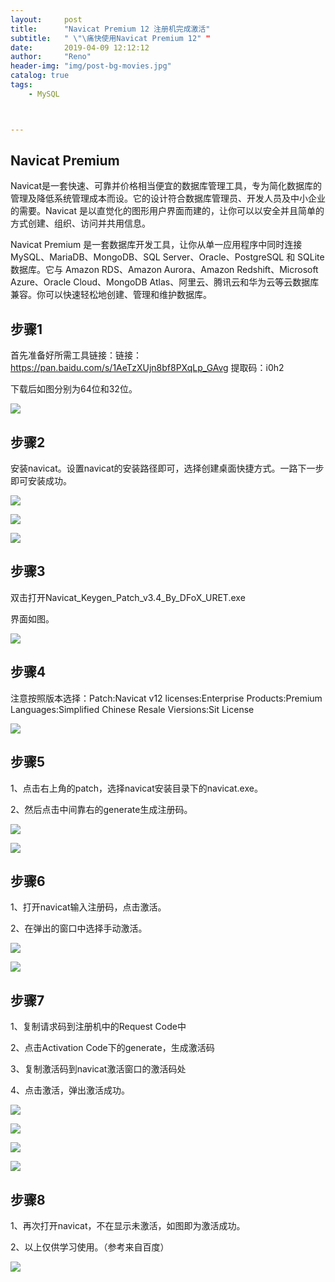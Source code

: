 ```yaml
---
layout:     post
title:      "Navicat Premium 12 注册机完成激活"
subtitle:   " \"\痛快使用Navicat Premium 12" "
date:       2019-04-09 12:12:12
author:     "Reno"
header-img: "img/post-bg-movies.jpg"
catalog: true
tags:
    - MySQL



---
```


## Navicat  Premium

Navicat是一套快速、可靠并价格相当便宜的数据库管理工具，专为简化数据库的管理及降低系统管理成本而设。它的设计符合数据库管理员、开发人员及中小企业的需要。Navicat 是以直觉化的图形用户界面而建的，让你可以以安全并且简单的方式创建、组织、访问并共用信息。

Navicat Premium 是一套数据库开发工具，让你从单一应用程序中同时连接 MySQL、MariaDB、MongoDB、SQL Server、Oracle、PostgreSQL 和 SQLite 数据库。它与 Amazon RDS、Amazon Aurora、Amazon Redshift、Microsoft Azure、Oracle Cloud、MongoDB Atlas、阿里云、腾讯云和华为云等云数据库兼容。你可以快速轻松地创建、管理和维护数据库。

## 步骤1

首先准备好所需工具链接：链接：https://pan.baidu.com/s/1AeTzXUjn8bf8PXqLp_GAvg  提取码：i0h2 


下载后如图分别为64位和32位。

![](https://raw.githubusercontent.com/LSKReno/LSKReno.github.io/master/img/post-pic/Navicat/%E4%B8%8B%E8%BD%BD1.png)

## 步骤2

安装navicat。设置navicat的安装路径即可，选择创建桌面快捷方式。一路下一步即可安装成功。

![](https://raw.githubusercontent.com/LSKReno/LSKReno.github.io/master/img/post-pic/Navicat/%E4%B8%8B%E8%BD%BD2.png)

![](https://raw.githubusercontent.com/LSKReno/LSKReno.github.io/master/img/post-pic/Navicat/%E4%B8%8B%E8%BD%BD3.png)

![](https://raw.githubusercontent.com/LSKReno/LSKReno.github.io/master/img/post-pic/Navicat/%E4%B8%8B%E8%BD%BD4.png)

## 步骤3

双击打开Navicat_Keygen_Patch_v3.4_By_DFoX_URET.exe

界面如图。

![](https://raw.githubusercontent.com/LSKReno/LSKReno.github.io/master/img/post-pic/Navicat/%E4%B8%8B%E8%BD%BD5.png)

## 步骤4

注意按照版本选择：Patch:Navicat v12    licenses:Enterprise     Products:Premium   Languages:Simplified Chinese   Resale Viersions:Sit License

![](https://raw.githubusercontent.com/LSKReno/LSKReno.github.io/master/img/post-pic/Navicat/%E4%B8%8B%E8%BD%BD6.png)

## 步骤5

1、点击右上角的patch，选择navicat安装目录下的navicat.exe。

2、然后点击中间靠右的generate生成注册码。

![](https://raw.githubusercontent.com/LSKReno/LSKReno.github.io/master/img/post-pic/Navicat/%E4%B8%8B%E8%BD%BD7.png)



![](https://raw.githubusercontent.com/LSKReno/LSKReno.github.io/master/img/post-pic/Navicat/%E4%B8%8B%E8%BD%BD8.png)

## 步骤6

1、打开navicat输入注册码，点击激活。

2、在弹出的窗口中选择手动激活。

![](https://raw.githubusercontent.com/LSKReno/LSKReno.github.io/master/img/post-pic/Navicat/%E4%B8%8B%E8%BD%BD9.png)



![](https://raw.githubusercontent.com/LSKReno/LSKReno.github.io/master/img/post-pic/Navicat/%E4%B8%8B%E8%BD%BD10.png)

## 步骤7

1、复制请求码到注册机中的Request Code中

2、点击Activation Code下的generate，生成激活码

3、复制激活码到navicat激活窗口的激活码处

4、点击激活，弹出激活成功。

![](https://raw.githubusercontent.com/LSKReno/LSKReno.github.io/master/img/post-pic/Navicat/%E4%B8%8B%E8%BD%BD11.png)



![](https://raw.githubusercontent.com/LSKReno/LSKReno.github.io/master/img/post-pic/Navicat/%E4%B8%8B%E8%BD%BD12.png)

![](https://raw.githubusercontent.com/LSKReno/LSKReno.github.io/master/img/post-pic/Navicat/%E4%B8%8B%E8%BD%BD13.png)

![](https://raw.githubusercontent.com/LSKReno/LSKReno.github.io/master/img/post-pic/Navicat/%E4%B8%8B%E8%BD%BD14.png)

## 步骤8

1、再次打开navicat，不在显示未激活，如图即为激活成功。

2、以上仅供学习使用。（参考来自百度）

![](https://raw.githubusercontent.com/LSKReno/LSKReno.github.io/master/img/post-pic/Navicat/%E4%B8%8B%E8%BD%BD15.png)